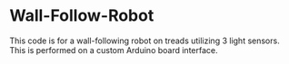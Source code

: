 # Wall-Follow-Robot
This code is for a wall-following robot on treads utilizing 3 light sensors. This is performed on a custom Arduino board interface.
